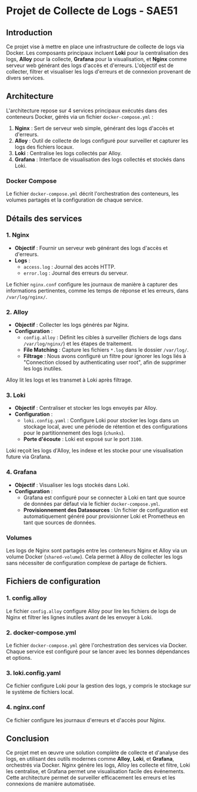 # Projet de Collecte de Logs - SAE51

## Introduction

Ce projet vise à mettre en place une infrastructure de collecte de logs via Docker. Les composants principaux incluent **Loki** pour la centralisation des logs, **Alloy** pour la collecte, **Grafana** pour la visualisation, et **Nginx** comme serveur web générant des logs d'accès et d'erreurs. L'objectif est de collecter, filtrer et visualiser les logs d'erreurs et de connexion provenant de divers services.

## Architecture

L'architecture repose sur 4 services principaux exécutés dans des conteneurs Docker, gérés via un fichier `docker-compose.yml` :

1. **Nginx** : Sert de serveur web simple, générant des logs d'accès et d'erreurs.
2. **Alloy** : Outil de collecte de logs configuré pour surveiller et capturer les logs des fichiers locaux.
3. **Loki** : Centralise les logs collectés par Alloy.
4. **Grafana** : Interface de visualisation des logs collectés et stockés dans Loki.

### Docker Compose

Le fichier `docker-compose.yml` décrit l'orchestration des conteneurs, les volumes partagés et la configuration de chaque service.

## Détails des services

### 1. **Nginx**

- **Objectif** : Fournir un serveur web générant des logs d'accès et d'erreurs.
- **Logs** : 
  - `access.log` : Journal des accès HTTP.
  - `error.log` : Journal des erreurs du serveur.

Le fichier `nginx.conf` configure les journaux de manière à capturer des informations pertinentes, comme les temps de réponse et les erreurs, dans `/var/log/nginx/`.

### 2. **Alloy**

- **Objectif** : Collecter les logs générés par Nginx.
- **Configuration** : 
  - `config.alloy` : Définit les cibles à surveiller (fichiers de logs dans `/var/log/nginx/`) et les étapes de traitement.
  - **File Matching** : Capture les fichiers `*.log` dans le dossier `/var/log/`.
  - **Filtrage** : Nous avons configuré un filtre pour ignorer les logs liés à "Connection closed by authenticating user root", afin de supprimer les logs inutiles.

Alloy lit les logs et les transmet à Loki après filtrage.

### 3. **Loki**

- **Objectif** : Centraliser et stocker les logs envoyés par Alloy.
- **Configuration** : 
  - `loki.config.yaml` : Configure Loki pour stocker les logs dans un stockage local, avec une période de rétention et des configurations pour le partitionnement des logs (`chunks`).
  - **Porte d'écoute** : Loki est exposé sur le port `3100`.
  
Loki reçoit les logs d'Alloy, les indexe et les stocke pour une visualisation future via Grafana.

### 4. **Grafana**

- **Objectif** : Visualiser les logs stockés dans Loki.
- **Configuration** :
  - Grafana est configuré pour se connecter à Loki en tant que source de données par défaut via le fichier `docker-compose.yml`.
  - **Provisionnement des Datasources** : Un fichier de configuration est automatiquement généré pour provisionner Loki et Prometheus en tant que sources de données.

### Volumes

Les logs de Nginx sont partagés entre les conteneurs Nginx et Alloy via un volume Docker (`shared-volume`). Cela permet à Alloy de collecter les logs sans nécessiter de configuration complexe de partage de fichiers.

## Fichiers de configuration

### 1. **config.alloy**

Le fichier `config.alloy` configure Alloy pour lire les fichiers de logs de Nginx et filtrer les lignes inutiles avant de les envoyer à Loki.


### 2. **docker-compose.yml**

Le fichier `docker-compose.yml` gère l'orchestration des services via Docker. Chaque service est configuré pour se lancer avec les bonnes dépendances et options.


### 3. **loki.config.yaml**

Ce fichier configure Loki pour la gestion des logs, y compris le stockage sur le système de fichiers local.


### 4. **nginx.conf**

Ce fichier configure les journaux d'erreurs et d'accès pour Nginx.


## Conclusion

Ce projet met en œuvre une solution complète de collecte et d'analyse des logs, en utilisant des outils modernes comme **Alloy**, **Loki**, et **Grafana**, orchestrés via Docker. Nginx génère les logs, Alloy les collecte et filtre, Loki les centralise, et Grafana permet une visualisation facile des événements. Cette architecture permet de surveiller efficacement les erreurs et les connexions de manière automatisée.
